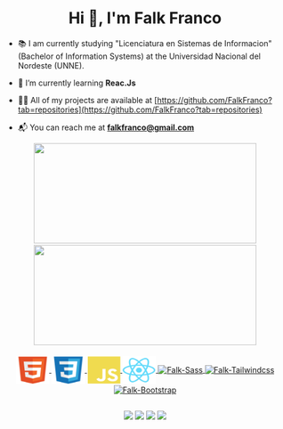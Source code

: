 <div align="center"> 
  <h1>Hi 👋, I'm Falk Franco</h1> 
  
</div>
<div>

  - 📚 I am currently studying "Licenciatura en Sistemas de Informacion" (Bachelor of Information Systems) at the Universidad Nacional del Nordeste (UNNE). 

  - 🌱 I’m currently learning **Reac.Js**

  - 👨‍💻 All of my projects are available at [https://github.com/FalkFranco?tab=repositories](https://github.com/FalkFranco?tab=repositories)
 
  - 📬 You can reach me at **falkfranco@gmail.com**

</div>
<div align="center">
  <a href="https://github.com/FalkFranco">
  <img height="180em" width="400em" src="https://github-readme-stats.vercel.app/api?username=FalkFranco&show_icons=true&theme=algolia&include_all_commits=true&count_private=true"/>
  <img height="180em" width="400em" src="https://github-readme-stats.vercel.app/api/top-langs/?username=FalkFranco&layout=compact&langs_count=7&theme=algolia&"/>
</div>
  
  
  
<div align="center" style="display: inline_block"><br>
  <img align="center" alt="Falk-HTML" height="50" width="60" src="https://raw.githubusercontent.com/devicons/devicon/master/icons/html5/html5-original.svg">
  <img align="center" alt="Falk-CSS" height="50" width="60" src="https://raw.githubusercontent.com/devicons/devicon/master/icons/css3/css3-original.svg">
  <img align="center" alt="Falk-Js" height="50" width="60" src="https://raw.githubusercontent.com/devicons/devicon/master/icons/javascript/javascript-plain.svg">
  <img align="center" alt="Falk-React" height="50" width="60" src="https://raw.githubusercontent.com/devicons/devicon/master/icons/react/react-original.svg">
  <img align="center" alt="Falk-Sass" height="50" width="60" src="https://cdn.jsdelivr.net/gh/devicons/devicon/icons/sass/sass-original.svg" />
  <img align="center" alt="Falk-Tailwindcss" height="50" width="60" src="https://cdn.jsdelivr.net/gh/devicons/devicon/icons/tailwindcss/tailwindcss-plain.svg" />
  <img align="center" alt="Falk-Bootstrap" height="50" width="60" src="https://cdn.jsdelivr.net/gh/devicons/devicon/icons/bootstrap/bootstrap-original.svg" />
                  
</div>
  
  ##
 
<div align="center">  
  <a href="https://instagram.com/francofalk" target="_blank"><img src="https://img.shields.io/badge/Instagram-E4405F?style=for-the-badge&logo=instagram&logoColor=white" target="_blank"></a>
  <a href="https://twitter.com/frankofalk" target="_blank"><img src="https://img.shields.io/badge/Twitter-1DA1F2?style=for-the-badge&logo=twitter&logoColor=white target="_blank"></a>
  <a href = "mailto:francofalk@gmail.com"><img src="https://img.shields.io/badge/-Gmail-%23333?style=for-the-badge&logo=gmail&logoColor=white" target="_blank"></a>
  <a href="https://www.linkedin.com/in/francofalk/" target="_blank"><img src="https://img.shields.io/badge/-LinkedIn-%230077B5?style=for-the-badge&logo=linkedin&logoColor=white" target="_blank"></a> 
</div>
